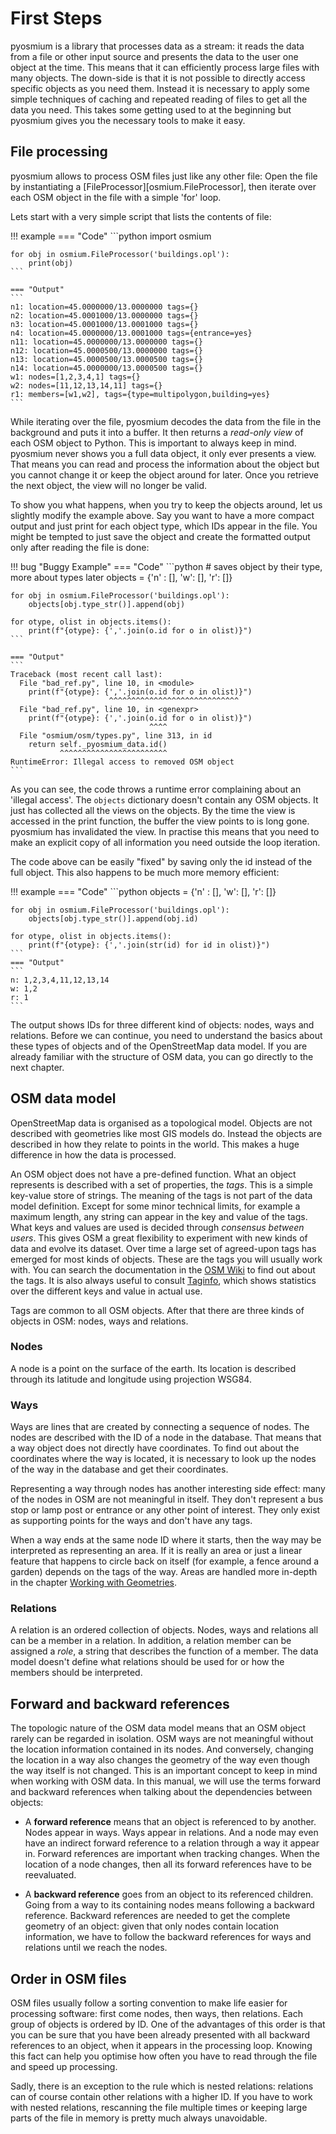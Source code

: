 # First Steps

pyosmium is a library that processes data as a stream: it reads the data from
a file or other input source and presents the data to the user one object at
the time. This means that it can efficiently process large files with many
objects. The down-side is that it is not possible to directly access specific
objects as you need them. Instead it is necessary to apply some simple
techniques of caching and repeated reading of files to get all the data you
need. This takes some getting used to at the beginning but pyosmium gives
you the necessary tools to make it easy.

## File processing

pyosmium allows to process OSM files just like any other file: Open the
file by instantiating a [FileProcessor][osmium.FileProcessor], then iterate
over each OSM object in the file with a simple 'for' loop.

Lets start with a very simple script that lists the contents of file:


!!! example
    === "Code"
    ```python
    import osmium

    for obj in osmium.FileProcessor('buildings.opl'):
        print(obj)
    ```

    === "Output"
    ```
    n1: location=45.0000000/13.0000000 tags={}
    n2: location=45.0001000/13.0000000 tags={}
    n3: location=45.0001000/13.0001000 tags={}
    n4: location=45.0000000/13.0001000 tags={entrance=yes}
    n11: location=45.0000000/13.0000000 tags={}
    n12: location=45.0000500/13.0000000 tags={}
    n13: location=45.0000500/13.0000500 tags={}
    n14: location=45.0000000/13.0000500 tags={}
    w1: nodes=[1,2,3,4,1] tags={}
    w2: nodes=[11,12,13,14,11] tags={}
    r1: members=[w1,w2], tags={type=multipolygon,building=yes}
    ```

While iterating over the file, pyosmium decodes the data from the file
in the background and puts it into a buffer. It then returns a
_read-only view_ of each OSM object to Python. This is important to always
keep in mind. pyosmium never shows you a full data object, it only ever
presents a view. That means you can read and process the information about
the object but you cannot change it or keep the object around for later. Once
you retrieve the next object, the view will no longer be valid.

To show you what happens, when you try to keep the objects around, let us
slightly modify the example above. Say you want to have a more compact output
and just print for each object type, which IDs appear in the file. You might
be tempted to just save the object and create the formatted output only after
reading the file is done:

!!! bug "Buggy Example"
    === "Code"
    ```python
    # saves object by their type, more about types later
    objects = {'n' : [], 'w': [], 'r': []}

    for obj in osmium.FileProcessor('buildings.opl'):
        objects[obj.type_str()].append(obj)

    for otype, olist in objects.items():
        print(f"{otype}: {','.join(o.id for o in olist)}")
    ```

    === "Output"
    ```
    Traceback (most recent call last):
      File "bad_ref.py", line 10, in <module>
        print(f"{otype}: {','.join(o.id for o in olist)}")
                          ^^^^^^^^^^^^^^^^^^^^^^^^^^^^^
      File "bad_ref.py", line 10, in <genexpr>
        print(f"{otype}: {','.join(o.id for o in olist)}")
                                   ^^^^
      File "osmium/osm/types.py", line 313, in id
        return self._pyosmium_data.id()
               ^^^^^^^^^^^^^^^^^^^^^^^^
    RuntimeError: Illegal access to removed OSM object
    ```

As you can see, the code throws a runtime error complaining about an
'illegal access'. The `objects` dictionary doesn't contain any OSM objects.
It just has collected all the views on the objects. By the time the view
is accessed in the print function, the buffer the view points to is long gone.
pyosmium has invalidated the view. In practise this means that you need to
make an explicit copy of all information you need outside the loop iteration.

The code above can be easily "fixed" by saving only the id instead of the full
object. This also happens to be much more memory efficient:

!!! example
    === "Code"
    ```python
    objects = {'n' : [], 'w': [], 'r': []}

    for obj in osmium.FileProcessor('buildings.opl'):
        objects[obj.type_str()].append(obj.id)

    for otype, olist in objects.items():
        print(f"{otype}: {','.join(str(id) for id in olist)}")
    ```
    === "Output"
    ```
    n: 1,2,3,4,11,12,13,14
    w: 1,2
    r: 1
    ```

The output shows IDs for three different kind of objects: nodes, ways and
relations. Before we can continue, you need to understand the basics about
these types of objects and of the OpenStreetMap data model. If you are already
familiar with the structure of OSM data, you can go directly to the next
chapter.

## OSM data model

OpenStreetMap data is organised as a topological model. Objects are not
described with geometries like most GIS models do. Instead the objects are
described in how they relate to points in the world. This makes a huge
difference in how the data is processed.

An OSM object does not have a pre-defined function. What an object represents
is described with a set of properties, the _tags_. This is a simple key-value
store of strings. The meaning of the tags is not part of the data model
definition. Except for some minor technical limits, for example a maximum
length, any string can appear in the key and value of the tags. What keys and
values are used is decided through _consensus between users_. This gives OSM
a great flexibility to experiment with new kinds of data and evolve its
dataset. Over time a large set of agreed-upon tags has emerged for most kinds
of objects. These are the tags you will usually work with. You can search the
documentation in the [OSM Wiki](https://wiki.openstreetmap.org/) to find
out about the tags. It is also always useful to consult
[Taginfo](https://taginfo.openstreetmap.org/), which shows statistics over the
different keys and value in actual use.

Tags are common to all OSM objects. After that there are three kinds of
objects in OSM: nodes, ways and relations.

### Nodes

A node is a point on the surface of the earth. Its location is described through
its latitude and longitude using projection WSG84.

### Ways

Ways are lines that are created by connecting a sequence of nodes. The
nodes are described with the ID of a node in the database. That means
that a way object does not directly have coordinates. To find out about
the coordinates where the way is located, it is necessary to look up the
nodes of the way in the database and get their coordinates.

Representing a way through nodes has another interesting side effect:
many of the nodes in OSM are not meaningful in itself. They don't represent
a bus stop or lamp post or entrance or any other point of interest. They
only exist as supporting points for the ways and don't have any tags.

When a way ends at the same node ID where it starts, then the way may be
interpreted as representing an area. If it is really an area or just a linear
feature that happens to circle back on itself (for example, a fence around a
garden) depends on the tags of the way. Areas are handled more
in-depth in the chapter
[Working with Geometries](03-Working-with-Geometries.md#areas).

### Relations

A relation is an ordered collection of objects. Nodes, ways and relations all
can be a member in a relation. In addition, a relation member can be assigned
a _role_, a string that describes the function of a member. The data model
doesn't define what relations should be used for or how the members should
be interpreted.

## Forward and backward references

The topologic nature of the OSM data model means that an OSM object rarely
can be regarded in isolation. OSM ways are not meaningful without the
location information contained in its nodes. And conversely, changing the
location in a way also changes the geometry of the way even though the way
itself is not changed. This is an important concept to keep in mind when
working with OSM data. In this manual, we will use the terms forward and
backward references when talking about the dependencies between objects:

* A __forward reference__ means that an object is referenced to by another.
  Nodes appear in ways. Ways appear in relations. And a node may even have
  an indirect forward reference to a relation through a way it appear in.
  Forward references are important when tracking changes. When the location
  of a node changes, then all its forward references have to be reevaluated.

* A __backward reference__ goes from an object to its referenced children.
  Going from a way to its containing nodes means following a backward
  reference. Backward references are needed to get the complete geometry of
  an object: given that only nodes contain location information, we have
  to follow the backward references for ways and relations until we reach
  the nodes.

## Order in OSM files

OSM files usually follow a sorting convention to make life easier for
processing software: first come nodes, then ways, then relations. Each
group of objects is ordered by ID. One of the advantages of this order
is that you can be sure that you have been already presented with all
backward references to an object, when it appears in the processing loop.
Knowing this fact can help you optimise how often you have to read through
the file and speed up processing.

Sadly, there is an exception to the rule which is nested relations:
relations can of course contain other relations with a higher ID. If you
have to work with nested relations, rescanning the file multiple times
or keeping large parts of the file in memory is pretty much always unavoidable.
